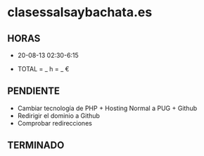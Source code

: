 # clasessalsaybachata.es

## HORAS

- 20-08-13 02:30-6:15

- TOTAL = _ h = _ €

## PENDIENTE

- Cambiar tecnología de PHP + Hosting Normal a PUG + Github
- Redirigir el dominio a Github
- Comprobar redirecciones

## TERMINADO
